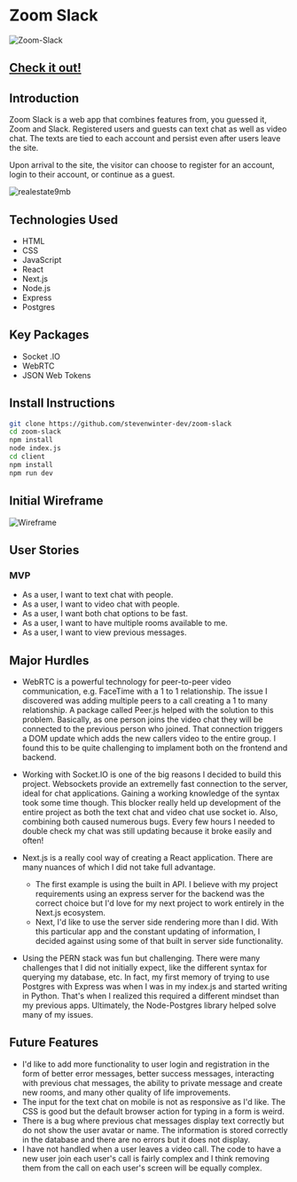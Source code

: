 # Zoom Slack

![Zoom-Slack](https://i.imgur.com/GeR0stO.png)

## [Check it out!](https://zoom-slack.vercel.app/)

## Introduction

Zoom Slack is a web app that combines features from, you guessed it, Zoom and Slack. Registered users and guests can text chat as well as video chat. The texts are tied to each account and persist even after users leave the site.

Upon arrival to the site, the visitor can choose to register for an account, login to their account, or continue as a guest. 

![realestate9mb](https://media2.giphy.com/media/hJLwLNO8LhlWgPgbai/giphy.gif?cid=790b7611f24cfc1f489f51aa08b41c417abd5774be1df83d&rid=giphy.gif&ct=g)


## Technologies Used

- HTML
- CSS
- JavaScript
- React
- Next.js
- Node.js
- Express
- Postgres

## Key Packages

- Socket .IO
- WebRTC
- JSON Web Tokens

## Install Instructions
```bash
git clone https://github.com/stevenwinter-dev/zoom-slack
cd zoom-slack
npm install
node index.js
cd client
npm install
npm run dev
```

## Initial Wireframe

![Wireframe](https://i.imgur.com/5NevTiw.jpg)

## User Stories

### MVP
- As a user, I want to text chat with people.
- As a user, I want to video chat with people.
- As a user, I want both chat options to be fast.
- As a user, I want to have multiple rooms available to me.
- As a user, I want to view previous messages.

## Major Hurdles

- WebRTC is a powerful technology for peer-to-peer video communication, e.g. FaceTime with a 1 to 1 relationship. The issue I discovered was adding multiple peers to a call creating a 1 to many relationship. A package called Peer.js helped with the solution to this problem. Basically, as one person joins the video chat they will be connected to the previous person who joined. That connection triggers a DOM update which adds the new callers video to the entire group. I found this to be quite challenging to implament both on the frontend and backend.

- Working with Socket.IO is one of the big reasons I decided to build this project. Websockets provide an extremelly fast connection to the server, ideal for chat applications. Gaining a working knowledge of the syntax took some time though. This blocker really held up development of the entire project as both the text chat and video chat use socket io. Also, combining both caused numerous bugs. Every few hours I needed to double check my chat was still updating because it broke easily and often!

- Next.js is a really cool way of creating a React application. There are many nuances of which I did not take full advantage. 
  - The first example is using the built in API. I believe with my project requirements using an express server for the backend was the correct choice but I'd love for my next project to work entirely in the Next.js ecosystem. 
  - Next, I'd like to use the server side rendering more than I did. With this particular app and the constant updating of information, I decided against using some of that built in server side functionality.

- Using the PERN stack was fun but challenging. There were many challenges that I did not initially expect, like the different syntax for querying my database, etc. In fact, my first memory of trying to use Postgres with Express was when I was in my index.js and started writing in Python. That's when I realized this required a different mindset than my previous apps. Ultimately, the Node-Postgres library helped solve many of my issues. 

## Future Features

- I'd like to add more functionality to user login and registration in the form of better error messages, better success messages, interacting with previous chat messages, the ability to private message and create new rooms, and many other quality of life improvements.
- The input for the text chat on mobile is not as responsive as I'd like. The CSS is good but the default browser action for typing in a form is weird.
- There is a bug where previous chat messages display text correctly but do not show the user avatar or name. The information is stored correctly in the database and there are no errors but it does not display. 
- I have not handled when a user leaves a video call. The code to have a new user join each user's call is fairly complex and I think removing them from the call on each user's screen will be equally complex.  